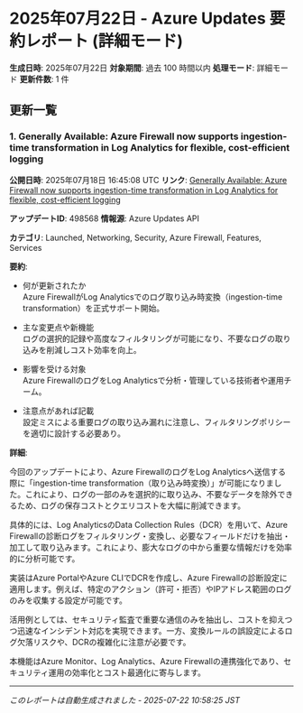 # 2025年07月22日 - Azure Updates 要約レポート (詳細モード)

**生成日時**: 2025年07月22日
**対象期間**: 過去 100 時間以内
**処理モード**: 詳細モード
**更新件数**: 1 件

## 更新一覧

### 1. Generally Available:  Azure Firewall now supports ingestion-time transformation in Log Analytics for flexible, cost-efficient logging

**公開日時**: 2025年07月18日 16:45:08 UTC
**リンク**: [Generally Available:  Azure Firewall now supports ingestion-time transformation in Log Analytics for flexible, cost-efficient logging](https://azure.microsoft.com/updates?id=498568)

**アップデートID**: 498568
**情報源**: Azure Updates API

**カテゴリ**: Launched, Networking, Security, Azure Firewall, Features, Services

**要約**:

- 何が更新されたか  
Azure FirewallがLog Analyticsでのログ取り込み時変換（ingestion-time transformation）を正式サポート開始。

- 主な変更点や新機能  
ログの選択的記録や高度なフィルタリングが可能になり、不要なログの取り込みを削減しコスト効率を向上。

- 影響を受ける対象  
Azure FirewallのログをLog Analyticsで分析・管理している技術者や運用チーム。

- 注意点があれば記載  
設定ミスによる重要ログの取り込み漏れに注意し、フィルタリングポリシーを適切に設計する必要あり。

**詳細**:

今回のアップデートにより、Azure FirewallのログをLog Analyticsへ送信する際に「ingestion-time transformation（取り込み時変換）」が可能になりました。これにより、ログの一部のみを選択的に取り込み、不要なデータを除外できるため、ログの保存コストとクエリコストを大幅に削減できます。

具体的には、Log AnalyticsのData Collection Rules（DCR）を用いて、Azure Firewallの診断ログをフィルタリング・変換し、必要なフィールドだけを抽出・加工して取り込みます。これにより、膨大なログの中から重要な情報だけを効率的に分析可能です。

実装はAzure PortalやAzure CLIでDCRを作成し、Azure Firewallの診断設定に適用します。例えば、特定のアクション（許可・拒否）やIPアドレス範囲のログのみを収集する設定が可能です。

活用例としては、セキュリティ監査で重要な通信のみを抽出し、コストを抑えつつ迅速なインシデント対応を実現できます。一方、変換ルールの誤設定によるログ欠落リスクや、DCRの複雑化に注意が必要です。

本機能はAzure Monitor、Log Analytics、Azure Firewallの連携強化であり、セキュリティ運用の効率化とコスト最適化に寄与します。

---


*このレポートは自動生成されました - 2025-07-22 10:58:25 JST*